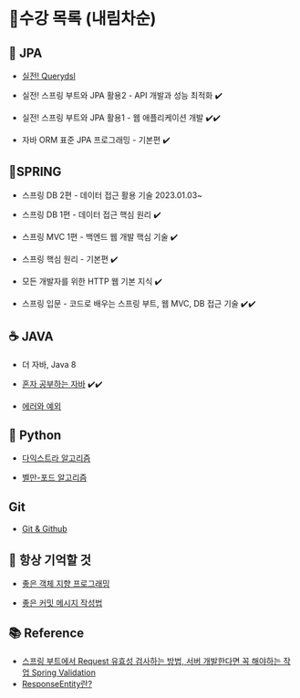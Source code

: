 # 🔎수강 목록 (내림차순)

## 📍 JPA
- [실전! Querydsl](https://github.com/waveofmymind/Querydsl-Practice)

- 실전! 스프링 부트와 JPA 활용2 - API 개발과 성능 최적화 ✔️

- 실전! 스프링 부트와 JPA 활용1 - 웹 애플리케이션 개발 ✔️✔️

- 자바 ORM 표준 JPA 프로그래밍 - 기본편 ✔️

## 🍃SPRING
- 스프링 DB 2편 - 데이터 접근 활용 기술 2023.01.03~

- 스프링 DB 1편 - 데이터 접근 핵심 원리 ✔️

- 스프링 MVC 1편 - 백엔드 웹 개발 핵심 기술 ✔️ 

- 스프링 핵심 원리 - 기본편 ✔️ 

- 모든 개발자를 위한 HTTP 웹 기본 지식 ✔️

- 스프링 입문 - 코드로 배우는 스프링 부트, 웹 MVC, DB 접근 기술 ✔️✔️

## ☕ JAVA
- 더 자바, Java 8

- [혼자 공부하는 자바](http://www.yes24.com/Product/Goods/74269939) ✔️✔️

- [에러와 예외](https://inpa.tistory.com/entry/JAVA-%E2%98%95-%EC%97%90%EB%9F%ACError-%EC%99%80-%EC%98%88%EC%99%B8-%ED%81%B4%EB%9E%98%EC%8A%A4Exception-%F0%9F%92%AF-%EC%B4%9D%EC%A0%95%EB%A6%AC#thankYou)

## 🐍 Python

- [다익스트라 알고리즘](https://velog.io/@waveofmymind/다익스트라-알고리즘)

- [벨만-포드 알고리즘](https://velog.io/@waveofmymind/벨만-포드-알고리즘)

## Git

- [Git & Github](https://velog.io/@0713vin/Git-GitHub-%EA%B9%83%ED%97%99-%EC%A0%95%EB%A6%ACzip#-git-branch)

## 💭 항상 기억할 것
- [좋은 객체 지향 프로그래밍](https://velog.io/@waveofmymind/좋은-객체-지향-프로그래밍)

- [좋은 커밋 메시지 작성법](https://cocoon1787.tistory.com/708)

## 📚 Reference
- [스프링 부트에서 Request 유효성 검사하는 방법, 서버 개발한다면 꼭 해야하는 작업 Spring Validation](https://jeong-pro.tistory.com/203)
- [ResponseEntity란?](https://thalals.tistory.com/268)
